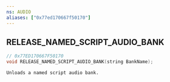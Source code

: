 ```yaml
---
ns: AUDIO
aliases: ["0x77ed170667f50170"]
---
```

## RELEASE_NAMED_SCRIPT_AUDIO_BANK

```c
// 0x77ED170667F50170
void RELEASE_NAMED_SCRIPT_AUDIO_BANK(string BankName);
```

```
Unloads a named script audio bank.
```
